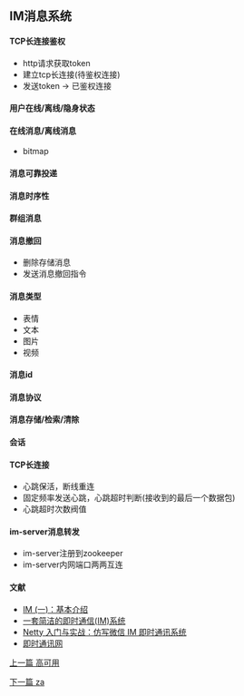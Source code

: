 ## IM消息系统

#### TCP长连接鉴权

* http请求获取token
* 建立tcp长连接(待鉴权连接)
* 发送token -> 已鉴权连接

#### 用户在线/离线/隐身状态

#### 在线消息/离线消息

* bitmap

#### 消息可靠投递

#### 消息时序性

#### 群组消息

#### 消息撤回

* 删除存储消息
* 发送消息撤回指令

#### 消息类型

* 表情
* 文本
* 图片
* 视频

#### 消息id

#### 消息协议

#### 消息存储/检索/清除

#### 会话

#### TCP长连接

* 心跳保活，断线重连
* 固定频率发送心跳，心跳超时判断(接收到的最后一个数据包)
* 心跳超时次数阀值

#### im-server消息转发

* im-server注册到zookeeper
* im-server内网端口两两互连

#### 文献

* [IM (一)：基本介绍](https://www.jianshu.com/p/38e127cb03ec)
* [一套简洁的即时通信(IM)系统](https://kb.cnblogs.com/page/541190/)
* [Netty 入门与实战：仿写微信 IM 即时通讯系统](https://juejin.im/book/5b4bc28bf265da0f60130116)
* [即时通讯网](http://www.52im.net/)


[上一篇 高可用](12-架构/高可用.md)

[下一篇 za](13-项目经验/za.md)
